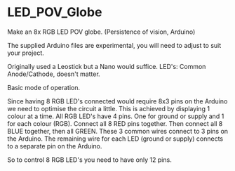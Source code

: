 # LED_POV_Globe
Make an 8x RGB LED POV globe. (Persistence of vision, Arduino)

The supplied Arduino files are experimental, you will need to adjust to suit your project.

Originally used a Leostick but a Nano would suffice. LED's: Common Anode/Cathode, doesn't matter.

Basic mode of operation.

Since having 8 RGB LED's connected would require 8x3 pins on the Arduino we need to optimise the circuit a little. This is achieved by displaying 1 colour at a time. All RGB LED's have 4 pins. One for ground or supply and 1 for each colour (RGB). Connect all 8 RED pins together. Then connect all 8 BLUE together, then all GREEN. 
These 3 common wires connect to 3 pins on the Arduino. 
The remaining wire for each LED (ground or supply) connects to a separate pin on the Arduino.

So to control 8 RGB LED's you need to have only 12 pins.
